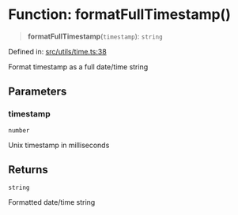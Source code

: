 # Function: formatFullTimestamp()

> **formatFullTimestamp**(`timestamp`): `string`

Defined in: [src/utils/time.ts:38](https://github.com/Nick2bad4u/Uptime-Watcher/blob/3cce0c3b352c8390536ca3c7399ece50a05faf18/src/utils/time.ts#L38)

Format timestamp as a full date/time string

## Parameters

### timestamp

`number`

Unix timestamp in milliseconds

## Returns

`string`

Formatted date/time string
